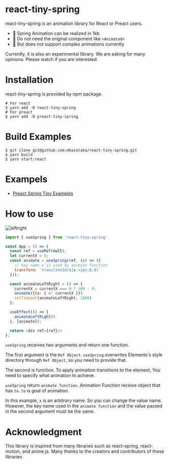 # react-tiny-spring

react-tiny-spring is an animation library for React or Preact users.

- :bicyclist: Spring Animation can be realized in 1kb
- :revolving_hearts: Do not need the original component like `<Animated>`
- :see_no_evil: But does not support complex animations currently

Currently, it is also an experimental library. We are asking for many opinions. Please watch if you are interested.

# Installation
react-tiny-spring is provided by npm package. 

```shell
# For react
$ yarn add -D react-tiny-spring
# For preact
$ yarn add -D preact-tiny-spring
```

# Build Examples

```
$ git clone git@github.com:mkazutaka/react-tiny-spring.git
$ yarn build
$ yarn start:react
```

# Exampels

- [Preact Spring Tiny Examples](https://preact-tiny-spring-examples.mkazutaka.now.sh)

# How to use

![leftright](https://user-images.githubusercontent.com/4601360/57581601-b809c100-74f4-11e9-9cb6-fa9b3793d6cc.gif)

```javascript
import { useSpring } from 'react-tiny-spring'

const App = () => {
  const ref = useRef(null);
  let currentX = 0;
  const animate = useSpring(ref, (v) => ({
    // key name x is used by animate function
    transform: `translate3d(${v.x}px,0,0)`
  }));

  const animateLeftRight = () => {
    currentX = currentX === 0 ? 300 : 0;
    animate({to: { x: currentX }})
    setTimeout(animateLeftRight, 1000)
  };

  useEffect(() => {
    animateLeftRight()
  }, [animate]);

  return <div ref={ref}/>
};
```

`useSpring` receives two arguments and return one function.

The first argument is the `Ref Object`.
`useSpring` overwrites Elements's style directory through `Ref Object`, so you need to provide that. 

The second is function. To apply animation transitions to the element, You need to specify what animation to achieve.

`useSpring` return `animate function`.
Animation Function receive object that has `to`.
`to` is goal of animation.


In this example, `x` is an arbitrary name. So you can change the value name.
However, the key name used in the `animate function` and the value passed in the second argument must be the same.


# Acknowledgment
This library is inspired from many libraries such as react-spring, react-motion, and anime.js. Many thanks to the creators and contributors of these libraries
